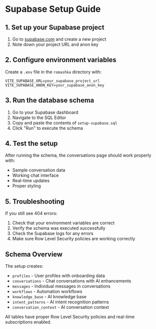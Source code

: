 # Supabase Setup Guide

## 1. Set up your Supabase project

1. Go to [supabase.com](https://supabase.com) and create a new project
2. Note down your project URL and anon key

## 2. Configure environment variables

Create a `.env` file in the `romashka` directory with:

```env
VITE_SUPABASE_URL=your_supabase_project_url
VITE_SUPABASE_ANON_KEY=your_supabase_anon_key
```

## 3. Run the database schema

1. Go to your Supabase dashboard
2. Navigate to the SQL Editor
3. Copy and paste the contents of `setup-supabase.sql`
4. Click "Run" to execute the schema

## 4. Test the setup

After running the schema, the conversations page should work properly with:
- Sample conversation data
- Working chat interface
- Real-time updates
- Proper styling

## 5. Troubleshooting

If you still see 404 errors:
1. Check that your environment variables are correct
2. Verify the schema was executed successfully
3. Check the Supabase logs for any errors
4. Make sure Row Level Security policies are working correctly

## Schema Overview

The setup creates:
- `profiles` - User profiles with onboarding data
- `conversations` - Chat conversations with AI enhancements
- `messages` - Individual messages in conversations
- `workflows` - Automation workflows
- `knowledge_base` - AI knowledge base
- `intent_patterns` - AI intent recognition patterns
- `conversation_context` - AI conversation context

All tables have proper Row Level Security policies and real-time subscriptions enabled. 